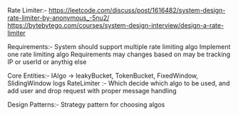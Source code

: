 Rate Limiter:-
https://leetcode.com/discuss/post/1616482/system-design-rate-limiter-by-anonymous_-5nu2/
https://bytebytego.com/courses/system-design-interview/design-a-rate-limiter

Requirements:-
System should support multiple rate limiting algo
Implement one rate limiting algo
Requirements may changes based on may be tracking IP or userId or anythig else

Core Entities:-
IAlgo -> leakyBucket, TokenBucket, FixedWindow, SlidingWindow logs
RateLimiter :- Which decide which algo to be used, and add user and drop request with proper message handling

Design Patterns:-
Strategy pattern for choosing algos
